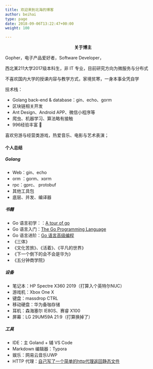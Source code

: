 ```yaml
---
title: 欢迎来到北海的博客
author: beihai
type: page
date: 2018-09-06T13:22:47+00:00
weight: 100

---
```


<p style="text-align: center;">
  <strong>关于博主</strong>
</p>



Gopher，电子产品爱好者，Software Developer，

西北某211大学2017级本科生，非 IT 专业，目前研究方向为微服务与分布式

不喜欢国内大学的授课内容与教学方式，家境贫寒，一身本事全凭自学

技术栈：

- Golang back-end & database：gin、echo、gorm
- 区块链相关开发
- Ant Design、Android APP、微信小程序等
- 爬虫、机器学习、算法略有接触
- 996经验丰富 🙂


喜欢穷游与经营类游戏，热爱音乐、电影与艺术表演；

 

#### 个人总结

##### Golang

- Web：gin、echo
- orm ：gorm、xorm
- rpc：gprc、 protobuf
- 其他工具包
- 底层、并发、编译器

##### 书籍

- Go 语言初学：：[A tour of go](https://tour.go-zh.org/welcome/1)
- Go 语言入门：[The Go Programming Language](https://books.studygolang.com/gopl-zh/)
- Go 语言进阶：[Go 语言高级编程](https://chai2010.cn/advanced-go-programming-book)
- 《三体》
- 《文化苦旅》、《活着》、《平凡的世界》
- 《下一个倒下的会不会是华为》
- 《五分钟商学院》

##### 设备

- 笔记本：HP Spectre X360 2019（打算入个英特尔NUC）
- 游戏机：Xbox One X
- 键盘：massdrop CTRL
- 移动硬盘：华为备咖存储
- 耳机：森海塞尔 IE80S、赛睿 X100
- 屏幕：LG 29UM59A 21:9（打算换掉了）

##### 工具

- IDE：主 Goland + 辅  VS Code
- Markdown 编辑器：Typora
- 娱乐：网易云音乐UWP
- HTTP 代理：[自己写了一个简单的http代理返回静态文件](https://github.com/wingsxdu/blogServer)